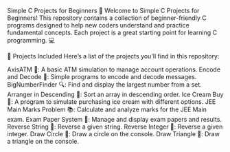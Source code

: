 Simple C Projects for Beginners 🚀
Welcome to Simple C Projects for Beginners! This repository contains a collection of beginner-friendly C programs designed to help new coders understand and practice fundamental concepts. Each project is a great starting point for learning C programming. 💻

📂 Projects Included
Here’s a list of the projects you'll find in this repository:

AxisATM 🏦: A basic ATM simulation to manage account operations.
Encode and Decode 🔐: Simple programs to encode and decode messages.
BigNumberFinder 🔍: Find and display the largest number from a set.
Arranger in Descending 🔽: Sort an array in descending order.
Ice Cream Buy 🍦: A program to simulate purchasing ice cream with different options.
JEE Main Marks Problem 📚: Calculate and analyze marks for the JEE Main exam.
Exam Paper System 📝: Manage and display exam papers and results.
Reverse String 🔄: Reverse a given string.
Reverse Integer 🔄: Reverse a given integer.
Draw Circle 🎨: Draw a circle on the console.
Draw Triangle 🔺: Draw a triangle on the console.
